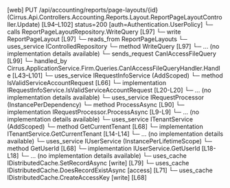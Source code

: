 [web] PUT /api/accounting/reports/page-layouts/{id}  (Cirrus.Api.Controllers.Accounting.Reports.Layout.ReportPageLayoutController.Update)  [L94–L102] status=200 [auth=Authentication.UserPolicy]
  └─ calls ReportPageLayoutRepository.WriteQuery [L97]
  └─ write ReportPageLayout [L97]
    └─ reads_from ReportPageLayouts
  └─ uses_service IControlledRepository<ReportPageLayout>
    └─ method WriteQuery [L97]
      └─ ... (no implementation details available)
  └─ sends_request CanIAccessFileQuery [L99]
    └─ handled_by Cirrus.ApplicationService.Firm.Queries.CanIAccessFileQueryHandler.Handle [L43–L101]
      └─ uses_service IRequestInfoService (AddScoped)
        └─ method IsValidServiceAccountRequest [L66]
          └─ implementation IRequestInfoService.IsValidServiceAccountRequest [L20-L20]
          └─ ... (no implementation details available)
      └─ uses_service IRequestProcessor (InstancePerDependency)
        └─ method ProcessAsync [L90]
          └─ implementation IRequestProcessor.ProcessAsync [L9-L9]
          └─ ... (no implementation details available)
      └─ uses_service ITenantService (AddScoped)
        └─ method GetCurrentTenant [L68]
          └─ implementation ITenantService.GetCurrentTenant [L14-L14]
          └─ ... (no implementation details available)
      └─ uses_service IUserService (InstancePerLifetimeScope)
        └─ method GetUserId [L68]
          └─ implementation IUserService.GetUserId [L18-L18]
          └─ ... (no implementation details available)
      └─ uses_cache IDistributedCache.SetRecordAsync [write] [L79]
      └─ uses_cache IDistributedCache.DoesRecordExistAsync [access] [L71]
      └─ uses_cache IDistributedCache.CreateAccessKey [write] [L68]

